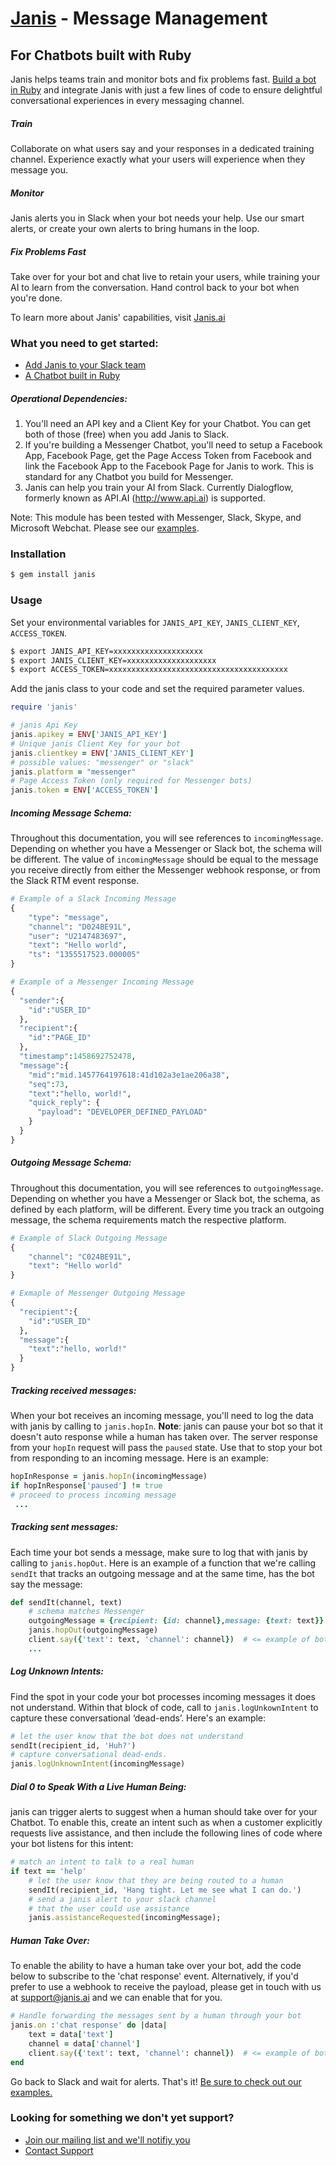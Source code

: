 # [Janis](https://www.Janis.ai) - Message Management
## For Chatbots built with Ruby

Janis helps teams train and monitor bots and fix problems fast.  [Build a bot in Ruby](./examples/) and integrate Janis with just a few lines of code to ensure delightful conversational experiences in every messaging channel.

##### Train
Collaborate on what users say and your responses in a dedicated training channel. Experience exactly what your users will experience when they message you.

##### Monitor
Janis alerts you in Slack when your bot needs your help. Use our smart alerts, or create your own alerts to bring humans in the loop.

##### Fix Problems Fast
Take over for your bot and chat live to retain your users, while training your AI to learn from the conversation. Hand control back to your bot when you're done.

To learn more about Janis' capabilities, visit [Janis.ai](https://www.janis.ai)

### What you need to get started:
* [Add Janis to your Slack team](https://www.janis.ai)
* [A Chatbot built in Ruby](./examples/)

##### Operational Dependencies:
1.  You'll need an API key and a Client Key for your Chatbot.  You can get both of those (free) when you add Janis to Slack. 
2.  If you're building a Messenger Chatbot, you'll need to setup a Facebook App, Facebook Page, get the Page Access Token from Facebook and link the Facebook App to the Facebook Page for Janis to work. This is standard for any Chatbot you build for Messenger.
3.  Janis can help you train your AI from Slack.  Currently Dialogflow, formerly known as API.AI (http://www.api.ai) is supported.

Note: This module has been tested with Messenger, Slack, Skype, and Microsoft Webchat. Please see our [examples](./examples/).

### Installation

```bash
$ gem install janis
```


### Usage

Set your environmental variables for `JANIS_API_KEY`, `JANIS_CLIENT_KEY`, `ACCESS_TOKEN`.

```bash
$ export JANIS_API_KEY=xxxxxxxxxxxxxxxxxxxx
$ export JANIS_CLIENT_KEY=xxxxxxxxxxxxxxxxxxxx
$ export ACCESS_TOKEN=xxxxxxxxxxxxxxxxxxxxxxxxxxxxxxxxxxxxxxxx
```

Add the janis class to your code and set the required parameter values.
```ruby
require 'janis'

# janis Api Key
janis.apikey = ENV['JANIS_API_KEY']
# Unique janis Client Key for your bot
janis.clientkey = ENV['JANIS_CLIENT_KEY']
# possible values: "messenger" or "slack"
janis.platform = "messenger" 
# Page Access Token (only required for Messenger bots)
janis.token = ENV['ACCESS_TOKEN']
```
##### Incoming Message Schema:
Throughout this documentation, you will see references to `incomingMessage`. Depending on whether you have a Messenger or Slack bot, the schema will be different. The value of `incomingMessage` should be equal to the message you receive directly from either the Messenger webhook response, or from the Slack RTM event response.

```python
# Example of a Slack Incoming Message
{
    "type": "message",
    "channel": "D024BE91L",
    "user": "U2147483697",
    "text": "Hello world",
    "ts": "1355517523.000005"
}

# Example of a Messenger Incoming Message
{
  "sender":{
    "id":"USER_ID"
  },
  "recipient":{
    "id":"PAGE_ID"
  },
  "timestamp":1458692752478,
  "message":{
    "mid":"mid.1457764197618:41d102a3e1ae206a38",
    "seq":73,
    "text":"hello, world!",
    "quick_reply": {
      "payload": "DEVELOPER_DEFINED_PAYLOAD"
    }
  }
}  
```

##### Outgoing Message Schema:
Throughout this documentation, you will see references to `outgoingMessage`. Depending on whether you have a Messenger or Slack bot, the schema, as defined by each platform, will be different. Every time you track an outgoing message, the schema requirements match the respective platform.

```python
# Example of Slack Outgoing Message
{
    "channel": "C024BE91L",
    "text": "Hello world"
}

# Exmaple of Messenger Outgoing Message
{
  "recipient":{
    "id":"USER_ID"
  },
  "message":{
    "text":"hello, world!"
  }
}
```

##### Tracking received messages:

When your bot receives an incoming message, you'll need to log the data with janis by calling to `janis.hopIn`. 
__Note__: janis can pause your bot so that it doesn't auto response while a human has taken over. The server response from your `hopIn` request will pass the `paused` state. Use that to stop your bot from responding to an incoming message. Here is an example:

```ruby
hopInResponse = janis.hopIn(incomingMessage)
if hopInResponse['paused'] != true
# proceed to process incoming message
 ...
```

##### Tracking sent messages:

Each time your bot sends a message, make sure to log that with janis by calling to `janis.hopOut`. Here is an example of a function that we're calling `sendIt` that tracks an outgoing message and at the same time, has the bot say the message:
```ruby
def sendIt(channel, text)
    # schema matches Messenger
    outgoingMessage = {recipient: {id: channel},message: {text: text}}
    janis.hopOut(outgoingMessage)
    client.say({'text': text, 'channel': channel})  # <= example of bot sending reply
    ...
```

##### Log Unknown Intents:

Find the spot in your code your bot processes incoming messages it does not understand. Within that block of code, call to `janis.logUnkownIntent` to capture these conversational ‘dead-ends’. Here's an example:

```ruby
# let the user know that the bot does not understand
sendIt(recipient_id, 'Huh?')
# capture conversational dead-ends.
janis.logUnknownIntent(incomingMessage) 
```
##### Dial 0 to Speak With a Live Human Being:

janis can trigger alerts to suggest when a human should take over for your Chatbot. To enable this, create an intent such as when a customer explicitly requests live assistance, and then include the following lines of code where your bot listens for this intent:

```ruby
# match an intent to talk to a real human
if text == 'help'
    # let the user know that they are being routed to a human
    sendIt(recipient_id, 'Hang tight. Let me see what I can do.')
    # send a janis alert to your slack channel
    # that the user could use assistance
    janis.assistanceRequested(incomingMessage);
```

##### Human Take Over:

To enable the ability to have a human take over your bot, add the code below to subscribe to the 'chat response' event. Alternatively, if you'd prefer to use a webhook to receive the payload, please get in touch with us at support@janis.ai and we can enable that for you.

```ruby
# Handle forwarding the messages sent by a human through your bot
janis.on :'chat response' do |data|
    text = data['text']
    channel = data['channel']
    client.say({'text': text, 'channel': channel})  # <= example of bot sending message
end
```

Go back to Slack and wait for alerts. That's it! 
[Be sure to check out our examples.](./examples/)


### Looking for something we don't yet support?  
* [Join our mailing list and we'll notifiy you](https://www.janis.ai)
* [Contact Support](mailto:support@janis.ai)
